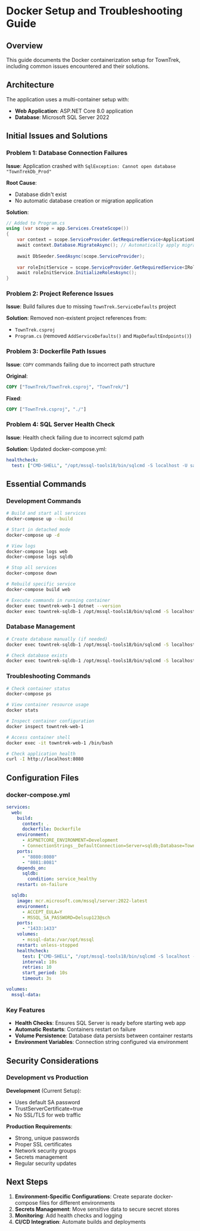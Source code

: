 # Docker Setup and Troubleshooting Guide

## Overview

This guide documents the Docker containerization setup for TownTrek, including common issues encountered and their solutions.

## Architecture

The application uses a multi-container setup with:
- **Web Application**: ASP.NET Core 8.0 application
- **Database**: Microsoft SQL Server 2022

## Initial Issues and Solutions

### Problem 1: Database Connection Failures

**Issue**: Application crashed with `SqlException: Cannot open database "TownTrekDb_Prod"`

**Root Cause**: 
- Database didn't exist
- No automatic database creation or migration application

**Solution**:
```csharp
// Added to Program.cs
using (var scope = app.Services.CreateScope())
{
    var context = scope.ServiceProvider.GetRequiredService<ApplicationDbContext>();
    await context.Database.MigrateAsync(); // Automatically apply migrations
    
    await DbSeeder.SeedAsync(scope.ServiceProvider);
    
    var roleInitService = scope.ServiceProvider.GetRequiredService<IRoleInitializationService>();
    await roleInitService.InitializeRolesAsync();
}
```

### Problem 2: Project Reference Issues

**Issue**: Build failures due to missing `TownTrek.ServiceDefaults` project

**Solution**: Removed non-existent project references from:
- `TownTrek.csproj`
- `Program.cs` (removed `AddServiceDefaults()` and `MapDefaultEndpoints()`)

### Problem 3: Dockerfile Path Issues

**Issue**: `COPY` commands failing due to incorrect path structure

**Original**:
```dockerfile
COPY ["TownTrek/TownTrek.csproj", "TownTrek/"]
```

**Fixed**:
```dockerfile
COPY ["TownTrek.csproj", "./"]
```

### Problem 4: SQL Server Health Check

**Issue**: Health check failing due to incorrect sqlcmd path

**Solution**: Updated docker-compose.yml:
```yaml
healthcheck:
  test: ["CMD-SHELL", "/opt/mssql-tools18/bin/sqlcmd -S localhost -U sa -P Delsup123@sch -C -Q 'SELECT 1' || exit 1"]
```

## Essential Commands

### Development Commands

```bash
# Build and start all services
docker-compose up --build

# Start in detached mode
docker-compose up -d

# View logs
docker-compose logs web
docker-compose logs sqldb

# Stop all services
docker-compose down

# Rebuild specific service
docker-compose build web

# Execute commands in running container
docker exec towntrek-web-1 dotnet --version
docker exec towntrek-sqldb-1 /opt/mssql-tools18/bin/sqlcmd -S localhost -U sa -P "password" -C -Q "SELECT 1"
```

### Database Management

```bash
# Create database manually (if needed)
docker exec towntrek-sqldb-1 /opt/mssql-tools18/bin/sqlcmd -S localhost -U sa -P "Delsup123@sch" -C -Q "CREATE DATABASE TownTrekDb_Prod"

# Check database exists
docker exec towntrek-sqldb-1 /opt/mssql-tools18/bin/sqlcmd -S localhost -U sa -P "Delsup123@sch" -C -Q "SELECT name FROM sys.databases"
```

### Troubleshooting Commands

```bash
# Check container status
docker-compose ps

# View container resource usage
docker stats

# Inspect container configuration
docker inspect towntrek-web-1

# Access container shell
docker exec -it towntrek-web-1 /bin/bash

# Check application health
curl -I http://localhost:8080
```

## Configuration Files

### docker-compose.yml
```yaml
services:
  web:
    build:
      context: .
      dockerfile: Dockerfile
    environment:
      - ASPNETCORE_ENVIRONMENT=Development
      - ConnectionStrings__DefaultConnection=Server=sqldb;Database=TownTrekDb_Prod;User Id=sa;Password=Delsup123@sch;TrustServerCertificate=true;MultipleActiveResultSets=true
    ports:
      - "8080:8080"
      - "8081:8081"
    depends_on:
      sqldb:
        condition: service_healthy
    restart: on-failure

  sqldb:
    image: mcr.microsoft.com/mssql/server:2022-latest
    environment:
      - ACCEPT_EULA=Y
      - MSSQL_SA_PASSWORD=Delsup123@sch
    ports:
      - "1433:1433"
    volumes:
      - mssql-data:/var/opt/mssql
    restart: unless-stopped
    healthcheck:
      test: ["CMD-SHELL", "/opt/mssql-tools18/bin/sqlcmd -S localhost -U sa -P Delsup123@sch -C -Q 'SELECT 1' || exit 1"]
      interval: 10s
      retries: 10
      start_period: 10s
      timeout: 3s

volumes:
  mssql-data:
```

### Key Features
- **Health Checks**: Ensures SQL Server is ready before starting web app
- **Automatic Restarts**: Containers restart on failure
- **Volume Persistence**: Database data persists between container restarts
- **Environment Variables**: Connection string configured via environment

## Security Considerations

### Development vs Production

**Development** (Current Setup):
- Uses default SA password
- TrustServerCertificate=true
- No SSL/TLS for web traffic

**Production Requirements**:
- Strong, unique passwords
- Proper SSL certificates
- Network security groups
- Secrets management
- Regular security updates

## Next Steps

1. **Environment-Specific Configurations**: Create separate docker-compose files for different environments
2. **Secrets Management**: Move sensitive data to secure secret stores
3. **Monitoring**: Add health checks and logging
4. **CI/CD Integration**: Automate builds and deployments